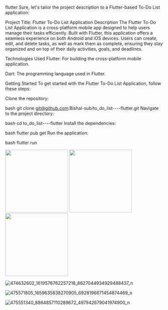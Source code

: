 flutter
Sure, let's tailor the project description to a Flutter-based To-Do List application:

Project Title: Flutter To-Do List Application
Description
The Flutter To-Do List Application is a cross-platform mobile app designed to help users manage their tasks efficiently. Built with Flutter, this application offers a seamless experience on both Android and iOS devices. Users can create, edit, and delete tasks, as well as mark them as complete, ensuring they stay organized and on top of their daily activities, goals, and deadlines.


Technologies Used
Flutter: For building the cross-platform mobile application.

Dart: The programming language used in Flutter.


Getting Started
To get started with the Flutter To-Do List Application, follow these steps:

Clone the repository:

bash
git clone git@github.com:Bishal-sub/to_do_list----flutter.git
Navigate to the project directory:

bash
cd to_do_list----flutter
Install the dependencies:

bash
flutter pub get
Run the application:

bash
flutter run








<img src="https://github.com/user-attachments/assets/f397b83a-260d-4214-90d0-b1b32528c763" width="200" height="200">

<img src="https://github.com/user-attachments/assets/74043461-11c4-4c0f-a54d-a178761feaf8" width="200" height="200">

<img src="https://github.com/user-attachments/assets/3b69c876-3ede-4666-9e9e-55026753345c" width="200" height="200">





![474632602_1619576762257218_8627044934929488437_n](https://github.com/user-attachments/assets/f397b83a-260d-4214-90d0-b1b32528c763)

![475571805_1659635838270905_6928196671454874469_n](https://github.com/user-attachments/assets/74043461-11c4-4c0f-a54d-a178761feaf8)

![475551340_8864857110289672_497942679041974900_n](https://github.com/user-attachments/assets/3b69c876-3ede-4666-9e9e-55026753345c)

